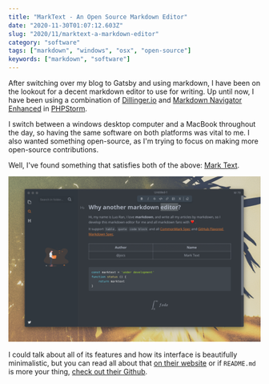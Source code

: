 ```yaml
---
title: "MarkText - An Open Source Markdown Editor"
date: "2020-11-30T01:07:12.603Z"
slug: "2020/11/marktext-a-markdown-editor"
category: "software"
tags: ["markdown", "windows", "osx", "open-source"]
keywords: ["markdown", "software"]
---
```

After switching over my blog to Gatsby and using markdown, I have been on the lookout for a decent markdown editor to use for writing. Up until now, I have been using a combination of [Dillinger.io](https://dillinger.io/) and [Markdown Navigator Enhanced](https://plugins.jetbrains.com/plugin/7896-markdown-navigator-enhanced)  in [PHPStorm](https://www.jetbrains.com/phpstorm/).

I switch between a windows desktop computer and a MacBook throughout the day, so having the same software on both platforms was vital to me. I also wanted something open-source, as I'm trying to focus on making more open-source contributions.

Well, I've found something that satisfies both of the above: [Mark Text](https://marktext.app/).

![An image of MarkText software](images/marktext.png)

I could talk about all of its features and how its interface is beautifully minimalistic, but you can read all about that [on their website](https://marktext.app/) or if `README.md` is more your thing, [check out their Github](https://github.com/marktext/marktext).